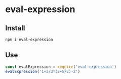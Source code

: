 # eval-expression


## Install
 ```
 npm i eval-expression
 ```


## Use

```javascript
const evalExpression = require('eval-expression')
evalExpression('1+2/3*(2+5/3)-2')

```